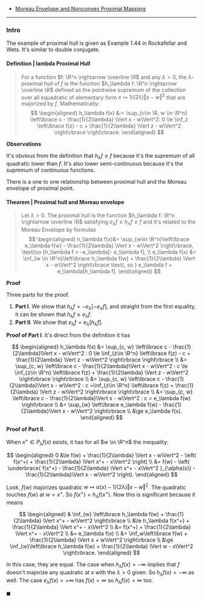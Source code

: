 - [Moreau Envelope and Nonconvex Proximal Mapping](Moreau%20Envelope%20and%20Nonconvex%20Proximal%20Mapping.md)


---
### **Intro**

The example of proximal hull is given as Example 1.44 in Rockafellar and Wets. 
It's similar to double conjugate. 


#### **Definition | lambda Proximal Hull**
> For a function $f: \R^n \rightarrow \overline \R$ and any $\lambda > 0$, the $\lambda$-proximal hull of $f$ is the function $h_\lambda f: \R^n \rightarrow \overline \R$ defined as the pointwise supremum of the collection over all equadratic of elementary form $x \mapsto 1/(2\lambda)\Vert x - w\Vert^2$ that are majorized by $f$. 
> Mathematically: 
> $$
> \begin{aligned}
>     h_\lambda f(x) &:= 
>     \sup_{c\in \R, w \in \R^n} 
>     \left\lbrace
>         c - \frac{1}{2\lambda} \Vert x - w\Vert^2: 
>         0 \le \inf_z \left\lbrace
>             f(z) - c + \frac{1}{2\lambda} \Vert z - w\Vert^2
>         \right\rbrace
>     \right\rbrace. 
> \end{aligned}
> $$

**Observations**

It's obvious from the definition that $h_\lambda f \le f$ because it's the supremum of all quadratic lower than $f$. 
It's also lower semi-continuous because it's the supremum of continuous functions. 

There is a one to one relationship between proximal hull and the Moreau envelope of proximal point. 

#### **Theorem | Proximal hull and Moreau envelope**
> Let $\lambda > 0$. 
> The proximal hull is the function $h_\lambda f: \R^n \rightarrow \overline \R$ satisfying $e_\lambda f \le h_\lambda f \le f$ and it's related to the Moreau Envelope by formulas
> $$
> \begin{aligned}
>     h_\lambda f(x)&= 
>     \sup_{w\in \R^n}\left\lbrace
>         e_\lambda f(w) - \frac{1}{2\lambda} \Vert x - w\Vert^2
>     \right\rbrace, \text{so }h_\lambda f = -e_\lambda[- e_\lambda f], 
>     \\
>     e_\lambda f(x) &= 
>     \inf_{w \in \R^n}\left\lbrace
>         h_\lambda f(w) + \frac{1}{2\lambda} \Vert x - w\Vert^2
>     \right\rbrace \text{, so } e_\lambda f = e_\lambda[h_\lambda f].
> \end{aligned}
> $$

**Proof**

Three parts for the proof. 
1. **Part I**. We show that $h_\lambda f = - e_\lambda [- e_\lambda f]$, and straight from the first equality, it can be shown that $h_\lambda f \ge e_\lambda f$. 
2. **Part II**. We show that $e_\lambda f = e_\lambda[h_\lambda f]$. 

**Proof of Part I**. 
It's direct from the definition it has 

$$
\begin{aligned}
    h_\lambda f(x) &= 
    \sup_{c, w} \left\lbrace
        c - \frac{1}{2\lambda}\Vert x - w\Vert^2 : 
        0 \le \inf_{z\in \R^n}
        \left\lbrace
            f(z) - c + \frac{1}{2\lambda} \Vert z - w\Vert^2
        \right\rbrace
    \right\rbrace
    \\
    &= 
    \sup_{c, w} \left\lbrace
        c - \frac{1}{2\lambda}\Vert x - w\Vert^2 : 
        c \le \inf_{z\in \R^n}
        \left\lbrace
            f(z) + \frac{1}{2\lambda} \Vert z - w\Vert^2
        \right\rbrace
    \right\rbrace
    \\
    &= 
    \sup_{c, w} \left\lbrace
        c - \frac{1}{2\lambda}\Vert x - w\Vert^2 : 
        c =\inf_{z\in \R^n}
        \left\lbrace
            f(z) + \frac{1}{2\lambda} \Vert z - w\Vert^2
        \right\rbrace
    \right\rbrace
    \\
    &= 
    \sup_{c, w} \left\lbrace
        c - \frac{1}{2\lambda}\Vert x - w\Vert^2 : 
        c = e_\lambda  f(w)
    \right\rbrace
    \\
    &= 
    \sup_{w} \left\lbrace
        e_\lambda  f(w) - \frac{1}{2\lambda}\Vert x - w\Vert^2
    \right\rbrace
    \\
    &\ge e_\lambda f(x). 
\end{aligned}
$$

**Proof of Part II**. 


When $x^+ \in P_\lambda f(x)$ exists, it has for all $w \in \R^n$ the inequality: 

$$
\begin{aligned}
    0 &\le 
    f(w) + \frac{1}{2\lambda} \Vert x - w\Vert^2 
    - \left(
        f(x^+) + \frac{1}{2\lambda} \Vert x^+ - x\Vert^2
    \right)
    \\
    &= 
    f(w) - \left(
        \underbrace{
            f(x^+)
            - \frac{1}{2\lambda} \Vert x^+ - x\Vert^2
        }_{\alpha(x)}
        - \frac{1}{2\lambda}\Vert x - w\Vert^2 
    \right). 
\end{aligned}
$$

Look, $f(w)$ majorizes quadratic $w\mapsto \alpha(x) - 1/(2\lambda)\Vert x - w\Vert^2$. 
The quadratic touches $f(w)$ at $w = x^+$. 
So $f(x^+) = h_\lambda f(x^+)$. 
Now this is significant because it means 

$$
\begin{aligned}
    & \inf_{w} \left\lbrace
        h_\lambda f(w) + \frac{1}{2\lambda} \Vert x^+ - w\Vert^2
    \right\rbrace
    \\
    &\le 
    h_\lambda f(x^+) + \frac{1}{2\lambda} \Vert x^+ - x\Vert^2
    \\
    &= f(x^+) + \frac{1}{2\lambda} \Vert x^+ - x\Vert^2
    \\
    &= e_\lambda f(x)
    \\
    &= \inf_w\left\lbrace
        f(w) + \frac{1}{2\lambda} \Vert x + w\Vert^2
    \right\rbrace
    \\
    &\ge 
    \inf_{w}\left\lbrace
        h_\lambda f(w) + \frac{1}{2\lambda} \Vert w - x\Vert^2
    \right\rbrace. 
\end{aligned}
$$

In this case, they are equal. 
The case when $h_\lambda f(x) = -\infty$ implies that $f$ doesn't majorize any quadratic at $x$ with the $\lambda > 0$ given. 
So $h_\lambda f(x) = -\infty$ as well. 
The case $e_\lambda f(x) = + \infty$ has $f(x) = \infty$ so $h_\lambda f(x) = \infty$ too. 

$\blacksquare$

